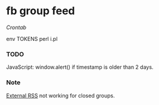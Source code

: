 # fb group feed

*Crontab*

env TOKENS perl i.pl

### TODO
JavaScript: window.alert() if timestamp is older than 2 days.

### Note

[External RSS](http://wallflux.com/#closed) not working for closed groups.
